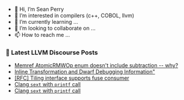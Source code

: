 - 👋 Hi, I’m Sean Perry
- 👀 I’m interested in compilers (c++, COBOL, llvm)
- 🌱 I’m currently learning ...
- 💞️ I’m looking to collaborate on ...
- 📫 How to reach me ...

<!---
s66perry/s66perry is a ✨ special ✨ repository because its `README.md` (this file) appears on your GitHub profile.
You can click the Preview link to take a look at your changes.
--->
### 📕 Latest LLVM Discourse Posts

<!-- DISCOURSE-LLVM:START -->
- [Memref AtomicRMWOp enum doesn&#39;t include subtraction -- why?](https://discourse.llvm.org/t/memref-atomicrmwop-enum-doesnt-include-subtraction-why/76289#post_1)
- [Inline Transformation and Dwarf Debugging Information&quot;](https://discourse.llvm.org/t/inline-transformation-and-dwarf-debugging-information/76287#post_1)
- [[RFC] Tiling interface supports fuse consumer](https://discourse.llvm.org/t/rfc-tiling-interface-supports-fuse-consumer/76286#post_1)
- [Clang `sext` with `printf` call](https://discourse.llvm.org/t/clang-sext-with-printf-call/76283#post_8)
- [Clang `sext` with `printf` call](https://discourse.llvm.org/t/clang-sext-with-printf-call/76283#post_7)
<!-- DISCOURSE-LLVM:END -->
